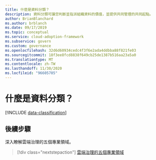 ```yaml
---
title: 什麼是資料分類？
description: 資料分類可讓您判斷並指派組織資料的價值，並提供共同管理的共同起點。
author: BrianBlanchard
ms.author: brblanch
ms.date: 09/17/2019
ms.topic: conceptual
ms.service: cloud-adoption-framework
ms.subservice: govern
ms.custom: governance
ms.openlocfilehash: 32d6d60934cedc4f3f6e2ada4ddbba88f821fe03
ms.sourcegitcommit: 18f3ee8fcd8838f649cb25de1387b516aa23a5a0
ms.translationtype: MT
ms.contentlocale: zh-TW
ms.lasthandoff: 11/30/2020
ms.locfileid: "96605705"
---
```

# <a name="what-is-data-classification"></a>什麼是資料分類？

[!INCLUDE [data-classification](../../../includes/data-classification.md)]

## <a name="next-steps"></a>後續步驟

深入瞭解雲端治理的五個專業領域。

> [!div class="nextstepaction"]
> [雲端治理的五個專業領域](../governance-disciplines.md)
